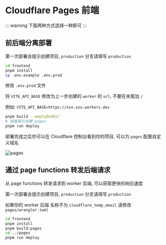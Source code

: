 # Cloudflare Pages 前端

::: warning
下面两种方式选择一种即可
:::

## 前后端分离部署

第一次部署会提示创建项目, `production` 分支请填写 `production`

```bash
cd frontend
pnpm install
cp .env.example .env.prod
```

修改 `.env.prod` 文件

将 `VITE_API_BASE` 修改为上一步创建的 `worker` 的 `url`, 不要在末尾加 `/`

例如: `VITE_API_BASE=https://xxx.xxx.workers.dev`

```bash
pnpm build --emptyOutDir
# 根据提示创建 pages
pnpm run deploy
```

部署完成之后你可以在 Cloudflare 控制台看到你的项目, 可以为 `pages` 配置自定义域名

![pages](/readme_assets/pages.png)

## 通过 page functions 转发后端请求

从 page functions 转发请求到 worker 后端, 可以获取更快的响应速度

第一次部署会提示创建项目, `production` 分支请填写 `production`

如果你的 worker 后端 名称不为 `cloudflare_temp_email` 请修改 `pages/wrangler.toml`

```bash
cd frontend
pnpm install
pnpm build:pages
cd ../pages
pnpm run deploy
```
